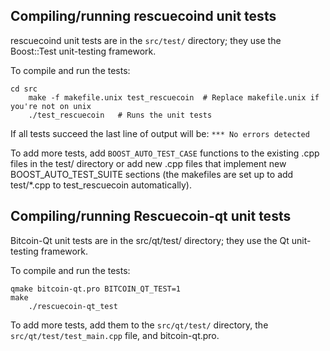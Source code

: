 Compiling/running rescuecoind unit tests
------------------------------------

rescuecoind unit tests are in the `src/test/` directory; they
use the Boost::Test unit-testing framework.

To compile and run the tests:

	cd src
        make -f makefile.unix test_rescuecoin  # Replace makefile.unix if you're not on unix
        ./test_rescuecoin   # Runs the unit tests

If all tests succeed the last line of output will be:
`*** No errors detected`

To add more tests, add `BOOST_AUTO_TEST_CASE` functions to the existing
.cpp files in the test/ directory or add new .cpp files that
implement new BOOST_AUTO_TEST_SUITE sections (the makefiles are
set up to add test/*.cpp to test_rescuecoin automatically).


Compiling/running Rescuecoin-qt unit tests
---------------------------------------

Bitcoin-Qt unit tests are in the src/qt/test/ directory; they
use the Qt unit-testing framework.

To compile and run the tests:

	qmake bitcoin-qt.pro BITCOIN_QT_TEST=1
	make
        ./rescuecoin-qt_test

To add more tests, add them to the `src/qt/test/` directory,
the `src/qt/test/test_main.cpp` file, and bitcoin-qt.pro.
